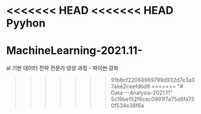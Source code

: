 <<<<<<< HEAD
<<<<<<< HEAD
Pyyhon 
=======
# MachineLearning-2021.11-
al 기반 데이터 전략 전문가 양성 과정 - 파이썬 강좌
>>>>>>> 91b8cf22068969799d932d7e3a07aee2ceefdbd8
=======
"# Data---Analysis-2021.11" 
>>>>>>> 5c19be152f6cec0991f7a75d8fa750f534e38f6a
